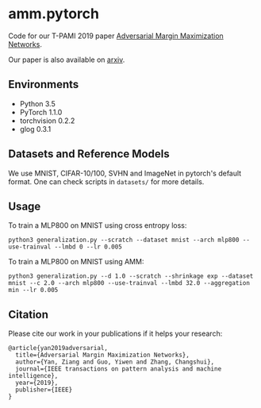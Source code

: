 # amm.pytorch
Code for our T-PAMI 2019 paper [Adversarial Margin Maximization Networks](https://ieeexplore.ieee.org/document/8877866).

Our paper is also available on [arxiv](https://arxiv.org/abs/1911.05916).

## Environments
* Python 3.5
* PyTorch 1.1.0
* torchvision 0.2.2
* glog 0.3.1

## Datasets and Reference Models
We use MNIST, CIFAR-10/100, SVHN and ImageNet in pytorch's default format. One can check scripts in ```datasets/``` for more details.

## Usage
To train a MLP800 on MNIST using cross entropy loss:

```
python3 generalization.py --scratch --dataset mnist --arch mlp800 --use-trainval --lmbd 0 --lr 0.005 
```

To train a MLP800 on MNIST using AMM:

```
python3 generalization.py --d 1.0 --scratch --shrinkage exp --dataset mnist --c 2.0 --arch mlp800 --use-trainval --lmbd 32.0 --aggregation min --lr 0.005 
```


## Citation
Please cite our work in your publications if it helps your research:

```
@article{yan2019adversarial,
  title={Adversarial Margin Maximization Networks},
  author={Yan, Ziang and Guo, Yiwen and Zhang, Changshui},
  journal={IEEE transactions on pattern analysis and machine intelligence},
  year={2019},
  publisher={IEEE}
}
```
